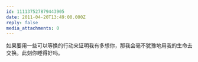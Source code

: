 ```yaml
---
id: 111137527879443905
date: 2011-04-20T13:49:00.000Z
reply: false
media_attachments: 0
---
```


如果要用一些可以等换的行动来证明我有多想你，那我会毫不犹豫地用我的生命去交换。此刻你睡得好吗。 ​​​​

